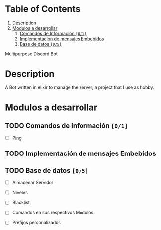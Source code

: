 
# Table of Contents

1.  [Description](#orgd6059f1)
2.  [Modulos a desarrollar](#orgaa5f9c8)
    1.  [Comandos de Información <code>[0/1]</code>](#org207cdb3)
    2.  [Implementación de mensajes Embebidos](#org56bff9d)
    3.  [Base de datos <code>[0/5]</code>](#orgbf671a6)

Multipurpose Discord Bot


<a id="orgd6059f1"></a>

# Description

A Bot written in elixir to manage the server, a project that I use as
hobby.


<a id="orgaa5f9c8"></a>

# Modulos a desarrollar


<a id="org207cdb3"></a>

## TODO Comandos de Información <code>[0/1]</code>

-   [ ] Ping


<a id="org56bff9d"></a>

## TODO Implementación de mensajes Embebidos


<a id="orgbf671a6"></a>

## TODO Base de datos <code>[0/5]</code>

-   [ ] Almacenar Servidor
-   [ ] Niveles
-   [ ] Blacklist
-   [ ] Comandos en sus respectivos Módulos
-   [ ] Prefijos personalizados


